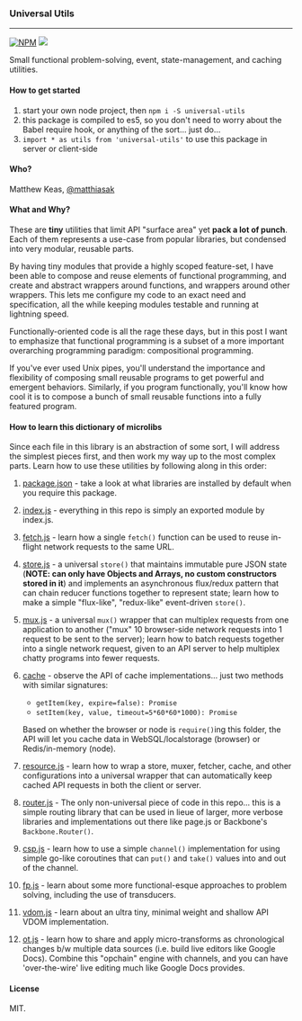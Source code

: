 ### Universal Utils

---

[![NPM](https://nodei.co/npm/universal-utils.png)](https://nodei.co/npm/universal-utils/)
![](https://david-dm.org/matthiasak/universal-utils.svg)

Small functional problem-solving, event, state-management, and caching utilities.

#### How to get started

1. start your own node project, then `npm i -S universal-utils`
2. this package is compiled to es5, so you don't need to worry about the Babel require hook, or anything of the sort... just do...
3. `import * as utils from 'universal-utils'` to use this package in server or client-side

#### Who?

Matthew Keas, [@matthiasak](https://twitter.com/@matthiasak)

#### What and Why?

These are **tiny** utilities that limit API "surface area" yet __pack a lot of punch__. Each of them represents a use-case from popular libraries, but condensed into very modular, reusable parts.

By having tiny modules that provide a highly scoped feature-set, I have been able to compose and reuse elements of functional programming, and create and abstract wrappers around functions, and wrappers around other wrappers. This lets me configure my code to an exact need and specification, all the while keeping modules testable and running at lightning speed.

Functionally-oriented code is all the rage these days, but in this post I want to emphasize that functional programming is a subset of a more important overarching programming paradigm: compositional programming.

If you've ever used Unix pipes, you'll understand the importance and flexibility of composing small reusable programs to get powerful and emergent behaviors. Similarly, if you program functionally, you'll know how cool it is to compose a bunch of small reusable functions into a fully featured program.

#### How to learn this dictionary of microlibs

Since each file in this library is an abstraction of some sort, I will address the simplest pieces first, and then work my way up to the most complex parts. Learn how to use these utilities by following along in this order:

1. [package.json](package.json) - take a look at what libraries are installed by default when you require this package.
2. [index.js](src/index.js) - everything in this repo is simply an exported module by index.js.
3. [fetch.js](src/fetch.js) - learn how a single `fetch()` function can be used to reuse in-flight network requests to the same URL.
4. [store.js](src/store.js) - a universal `store()` that maintains immutable pure JSON state (**NOTE: can only have Objects and Arrays, no custom constructors stored in it**) and implements an asynchronous flux/redux pattern that can chain reducer functions together to represent state; learn how to make a simple "flux-like", "redux-like" event-driven `store()`.
5. [mux.js](src/mux.js) - a universal `mux()` wrapper that can multiplex requests from one application to another ("mux" 10 browser-side network requests into 1 request to be sent to the server); learn how to batch requests together into a single network request, given to an API server to help multiplex chatty programs into fewer requests.
6. [cache](src/cache) - observe the API of cache implementations... just two methods with similar signatures:

    - `getItem(key, expire=false): Promise`
    - `setItem(key, value, timeout=5*60*60*1000): Promise`

    Based on whether the browser or node is `require()`ing this folder, the API will let you cache data in WebSQL/localstorage (browser) or Redis/in-memory (node).

7. [resource.js](src/resource.js) - learn how to wrap a store, muxer, fetcher, cache, and other configurations into a universal wrapper that can automatically keep cached API requests in both the client or server.
8. [router.js](src/router.js) - The only non-universal piece of code in this repo... this is a simple routing library that can be used in lieue of larger, more verbose libraries and implementations out there like page.js or Backbone's `Backbone.Router()`.
9. [csp.js](src/csp.js) - learn how to use a simple `channel()` implementation for using simple go-like coroutines that can `put()` and `take()` values into and out of the channel.
10. [fp.js](src/fp.js) - learn about some more functional-esque approaches to problem solving, including the use of transducers.
11. [vdom.js](src/vdom.js) - learn about an ultra tiny, minimal weight and shallow API VDOM implementation.
12. [ot.js](src/ot.js) - learn how to share and apply micro-transforms as chronological changes b/w multiple data sources (i.e. build live editors like Google Docs). Combine this "opchain" engine with channels, and you can have 'over-the-wire' live editing much like Google Docs provides.

#### License

MIT.
